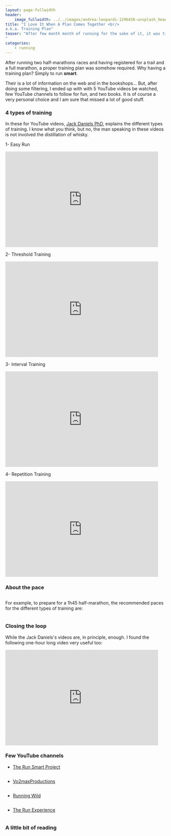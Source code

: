 ```yaml
---
layout: page-fullwidth
header:
    image_fullwidth: ../../images/andrea-leopardi-1296436-unsplash_header.jpg
title: "I Love It When A Plan Comes Together <br/>
a.k.a. Training Plan"
teaser: "After few month month of running for the sake of it, it was time to look at how a runner train to maximize its potential.  
"
categories:
    - running
---
```

After running two half-marathons races and having registered for a trail and a full marathon, 
a proper training plan was somehow required. Why having a training plan? Simply to run **smart**. 

Their is a lot of information on the web and in the bookshops... But, after doing some filtering,
I ended up with with 5 YouTube videos be watched, few YouTube channels to follow for fun, and two books.
It is of course a very personal choice and I am sure that missed a lot of good stuff.
  
### 4 types of training 
In these for YouTube videos, [Jack Daniels PhD](https://en.wikipedia.org/wiki/Jack_Daniels_(coach)), explains the different types of training. 
I know what you think, but no, the man speaking in these videos is not involved the distillation of whisky.

1- Easy Run

<iframe width="480" height="300" src="https://www.youtube.com/embed/veAQ73OJdwY" frameborder="0" allowfullscreen></iframe>

2- Threshold Training

<iframe width="480" height="300" src="https://www.youtube.com/embed/dxJVtPT6rHo" frameborder="0" allowfullscreen></iframe>


3- Interval Training

<iframe width="480" height="300" src="https://www.youtube.com/embed/7dQEwJhHWXk" frameborder="0" allowfullscreen></iframe>


4- Repetition Training

<iframe width="480" height="300" src="https://www.youtube.com/embed/BGQKlSU4HQM" frameborder="0" allowfullscreen></iframe>


### About the pace

<a href="https://runsmartproject.com/calculator/">
<img src="../../../../images/daniels-vdot-logo.png" alt="">
</a>

For example, to prepare for a 1h45 half-marathon, the recommended paces for the different types of training are:

<img src="../../../../images/daniels-paces-1h45-half.png" alt="">


### Closing the loop

While the Jack Daniels's videos are, in principle, enough. I found the following one-hour long video very useful too:

<iframe width="480" height="300" src="https://www.youtube.com/embed/pqo5AbcELFM" frameborder="0" allowfullscreen></iframe>


### Few YouTube channels


* <a href="https://www.youtube.com/user/runsmartproject">The Run Smart Project
<img src="../../../../images/run_smart_project-logo.jpg" alt="">
</a>


* <a href="https://www.youtube.com/user/Vo2maxProductions">Vo2maxProductions 
<img src="../../../../images/vo2max_productions-logo.jpg" alt="">
</a>

* <a href="https://www.youtube.com/user/RunningWild2Believe">Running Wild
<img src="../../../../images/running_wild-logo.jpg" alt="">
</a>


* <a href="https://www.youtube.com/user/TREtherunexperience">The Run Experience
<img src="../../../../images/run_experience-logo.jpg" alt="">
</a>

### A little bit of reading

<img src="../../../../images/running_formula.jpg" alt=""  href="https://www.amazon.co.uk/Daniels-Running-Formula-3rd-Jack/dp/1450431836/ref=sr_1_1?keywords=jack+daniels+running&qid=1558174667&s=gateway&sr=8-1">

<img src="../../../../images/advanced_marathoning.jpg" alt=""  href="https://www.amazon.co.uk/Advanced-Marathoning-Peter-Pfitzinger/dp/0736074600/ref=sr_1_4?keywords=marathon+training&qid=1558174711&s=gateway&sr=8-4">




